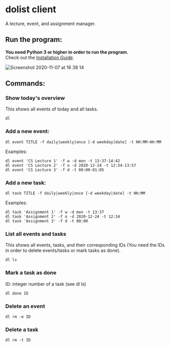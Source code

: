 # dolist client

A lecture, event, and assignment manager.

## Run the program:

**You need Python 3 or higher in order to run the program.** \
Check out the [Installation Guide](/INSTALL.md).

![Screenshot 2020-11-07 at 16 38 14](https://user-images.githubusercontent.com/25117793/98445362-b172fe80-2117-11eb-8a59-952643a5c2f4.png)

## Commands:

### Show today's overview
This shows all events of today and all tasks.
```
dl
```
### Add a new event:
```
dl event TITLE -f daily|weekly|once [-d weekday|date] -t HH:MM-HH:MM
```
Examples:
```
dl event 'CS Lecture 1' -f w -d mon -t 13:37-14:42
dl event 'CS Lecture 2' -f o -d 2020-12-24 -t 12:34-13:57
dl event 'CS Lecture 3' -f d -t 00:00-01:05
```
### Add a new task:
```
dl task TITLE -f daily|weekly|once [-d weekday|date] -t HH:MM
```
Examples:
```
dl task 'Assignment 1' -f w -d mon -t 13:37
dl task 'Assignment 2' -f o -d 2020-12-24 -t 12:34
dl task 'Assignment 3' -f d -t 00:00
```
### List all events and tasks
This shows all events, tasks, and their corresponding IDs (You need the IDs in order to delete events/tasks or mark tasks as done).
```
dl ls
```
### Mark a task as done
ID: integer number of a task (see dl ls)
```
dl done ID
```
### Delete an event
```
dl rm -e ID
```
### Delete a task
```
dl rm -t ID
```
